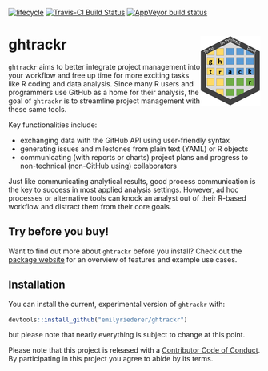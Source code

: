 [![lifecycle](https://img.shields.io/badge/lifecycle-experimental-orange.svg)](https://www.tidyverse.org/lifecycle/#experimental)
[![Travis-CI Build Status](https://travis-ci.org/emilyriederer/ghtrackr.svg?branch=master)](https://travis-ci.org/emilyriederer/ghtrackr)
[![AppVeyor build status](https://ci.appveyor.com/api/projects/status/github/emilyriederer/ghtrackr?branch=master&svg=true)](https://ci.appveyor.com/project/emilyriederer/ghtrackr)

# ghtrackr <img src="man/figures/logo.png" align="right" height=140/>

`ghtrackr` aims to better integrate project management into your workflow and free up time for more exciting tasks like R coding and data analysis. Since many R users and programmers use GitHub as a home for their analysis, the goal of `ghtrackr` is to streamline project management with these same tools.

Key functionalities include:

- exchanging data with the GitHub API using user-friendly syntax
- generating issues and milestones from plain text (YAML) or R objects
- communicating (with reports or charts) project plans and progress to non-technical (non-GitHub using) collaborators

Just like communicating analytical results, good process communication is the key to success in most applied analysis settings. However, ad hoc processes or alternative tools can knock an analyst out of their R-based workflow and distract them from their core goals. 

## Try before you buy!

Want to find out more about `ghtrackr` before you install? Check out the [package website](https://emilyriederer.github.io/ghtrackr/) for an overview of features and example use cases.

## Installation

You can install the current, experimental version of `ghtrackr` with:

``` r
devtools::install_github("emilyriederer/ghtrackr")
```

but please note that nearly everything is subject to change at this point.


 Please note that this project is released with a [Contributor Code of Conduct](CODE_OF_CONDUCT.md).
  By participating in this project you agree to abide by its terms.
